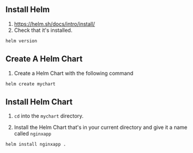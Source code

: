 ## Install Helm

1. https://helm.sh/docs/intro/install/
2. Check that it's installed.
```
helm version
```

## Create A Helm Chart
1. Create a Helm Chart with the following command
```
helm create mychart
```

## Install Helm Chart
1. `cd` into the `mychart` directory.

2. Install the Helm Chart that's in your current directory and give it a name called `nginxapp`
```
helm install nginxapp .
```
